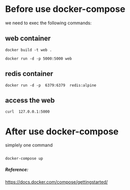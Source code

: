 
# Before use docker-compose

we need to exec the following commands:

## web container
```
docker build -t web .

docker run -d -p 5000:5000 web

```


## redis container

```
docker run -d -p  6379:6379  redis:alpine

```

##  access the web

```
curl  127.0.0.1:5000

```



# After use docker-compose

simplely one command 
```

docker-compose up

```


#####  Reference:
https://docs.docker.com/compose/gettingstarted/     


